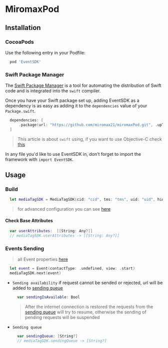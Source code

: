 
# MiromaxPod

## Installation

### CocoaPods

Use the following entry in your Podfile:

```rb
  pod 'EventSDK'
```

### Swift Package Manager

The [Swift Package Manager](https://swift.org/package-manager/) is a tool for automating the distribution of Swift code and is integrated into the `swift` compiler. 

Once you have your Swift package set up, adding EventSDK as a dependency is as easy as adding it to the `dependencies` value of your `Package.swift`.

```swift
  dependencies: [
      .package(url: "https://github.com/miromax21/miromaxPod.git", .upToNextMajor(from: "0.1.1"))
  ]
```
> This article is about `swift` using, if you want to use Objective-C check [this](https://github.com/miromax21/miromaxPod/blob/master/Sources/NS/Readme.ns.md)

In any file you'd like to use EventSDK in, don't forget to
import the framework with `import EventSDK`.

## Usage
### Build
```swift
  let mediaTagSDK = MediaTagSDK(cid: "cid", tms: "tms", uid: "uid", hid: "hid", uidc: 3123)
```
> for advanced configuration you can see [here](https://github.com/miromax21/miromaxPod/blob/master/Sources/Readme.advanced.md)
#### Check Base Attributes
  ```swift
    var userAttributes:  [[String: Any?]]
    // mediaTagSDK.userAttributes -> [[String: Any?]] 
  ```

### Events Sending
> all Event properties [here](https://github.com/miromax21/miromaxPod/blob/master/Sources/models/Event.swift)
```swift
  let event = Event(contactType: .undefined, view: .start)
  mediaTagSDK.next(event)
```

- `Sending availability` 
  if request cannot be sended or rejected, url will be added to [sending queue](https://github.com/miromax21/miromaxPod#sending-queue) 
  ```swift 
    var sendingIsAvailable: Bool
  ```

  > After the internet connection is restored  the requests from the [sending queue](https://github.com/miromax21/miromaxPod#sending-queue) will try to resume, otherwise the sending of pending requests will be suspended
  
- `Sending queue`
  ```swift
    var sendingQueue: [String?]
    // mediaTagSDK.sendingQueue -> [String?]
  ```
  
